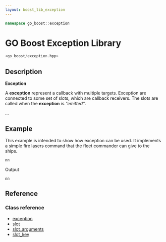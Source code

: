 ```yaml
---
layout: boost_lib_exception
---
```


```c++
namespace go_boost::exception
```

# GO Boost Exception Library

```c++
<go_boost/exception.hpp>
```

## Description

**Exception**

A **exception** represent a callback with multiple targets. Exception are connected to 
some set of slots, which are callback receivers. The slots are called when the 
**exception** is *"emitted"*.

...

## Example

This example is intended to show how exception can be used. It implements a 
simple fire lasers command that the fleet commander can give to the ships.

```c++
nn
```

Output

```
nn
```

## Reference

### Class reference

* [exception](./class_template_exception.html)
* [slot](./abstract_class_slot.html)
* [slot_arguments](./abstract_class_slot_arguments.html)
* [slot_key](./class_slot_key.html)
